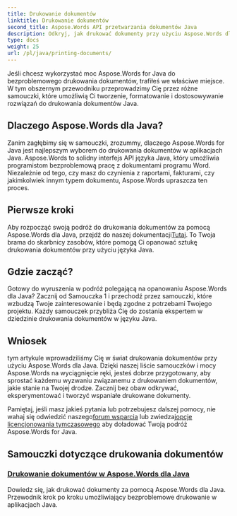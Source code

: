 ```yaml
---
title: Drukowanie dokumentów
linktitle: Drukowanie dokumentów
second_title: Aspose.Words API przetwarzania dokumentów Java
description: Odkryj, jak drukować dokumenty przy użyciu Aspose.Words dla Java, korzystając z naszej obszernej listy samouczków. Dowiedz się, jak tworzyć, formatować i dostosowywać rozwiązania do drukowania dokumentów Java.
type: docs
weight: 25
url: /pl/java/printing-documents/
---
```


Jeśli chcesz wykorzystać moc Aspose.Words for Java do bezproblemowego drukowania dokumentów, trafiłeś we właściwe miejsce. W tym obszernym przewodniku przeprowadzimy Cię przez różne samouczki, które umożliwią Ci tworzenie, formatowanie i dostosowywanie rozwiązań do drukowania dokumentów Java. 

## Dlaczego Aspose.Words dla Java?

Zanim zagłębimy się w samouczki, zrozummy, dlaczego Aspose.Words for Java jest najlepszym wyborem do drukowania dokumentów w aplikacjach Java. Aspose.Words to solidny interfejs API języka Java, który umożliwia programistom bezproblemową pracę z dokumentami programu Word. Niezależnie od tego, czy masz do czynienia z raportami, fakturami, czy jakimkolwiek innym typem dokumentu, Aspose.Words upraszcza ten proces.

## Pierwsze kroki

 Aby rozpocząć swoją podróż do drukowania dokumentów za pomocą Aspose.Words dla Java, przejdź do naszej dokumentacji[Tutaj](https://reference.aspose.com/words/java/). To Twoja brama do skarbnicy zasobów, które pomogą Ci opanować sztukę drukowania dokumentów przy użyciu języka Java.

## Gdzie zacząć?

Gotowy do wyruszenia w podróż polegającą na opanowaniu Aspose.Words dla Java? Zacznij od Samouczka 1 i przechodź przez samouczki, które wzbudzą Twoje zainteresowanie i będą zgodne z potrzebami Twojego projektu. Każdy samouczek przybliża Cię do zostania ekspertem w dziedzinie drukowania dokumentów w języku Java.

## Wniosek

tym artykule wprowadziliśmy Cię w świat drukowania dokumentów przy użyciu Aspose.Words dla Java. Dzięki naszej liście samouczków i mocy Aspose.Words na wyciągnięcie ręki, jesteś dobrze przygotowany, aby sprostać każdemu wyzwaniu związanemu z drukowaniem dokumentów, jakie stanie na Twojej drodze. Zacznij bez obaw odkrywać, eksperymentować i tworzyć wspaniałe drukowane dokumenty.

 Pamiętaj, jeśli masz jakieś pytania lub potrzebujesz dalszej pomocy, nie wahaj się odwiedzić naszego[forum wsparcia](https://forum.aspose.com/) lub zwiedzaj[opcje licencjonowania tymczasowego](https://purchase.aspose.com/temporary-license/) aby doładować Twoją podróż Aspose.Words for Java.

## Samouczki dotyczące drukowania dokumentów
### [Drukowanie dokumentów w Aspose.Words dla Java](./printing-documents/)
Dowiedz się, jak drukować dokumenty za pomocą Aspose.Words dla Java. Przewodnik krok po kroku umożliwiający bezproblemowe drukowanie w aplikacjach Java.
